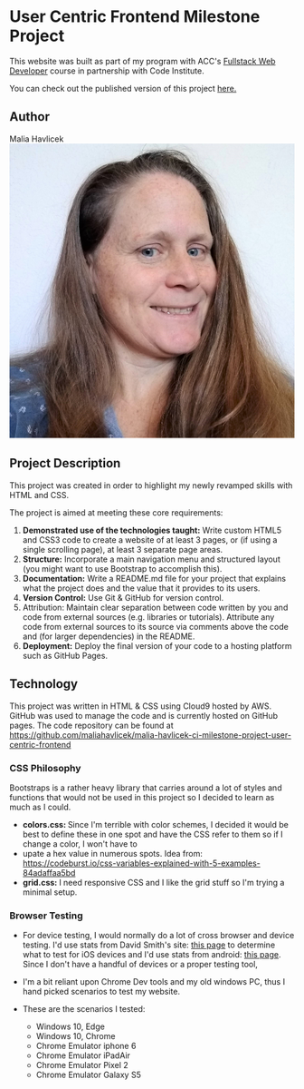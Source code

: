 # User Centric Frontend Milestone Project
This website was built as part of my program with ACC's <a href="https://courses.codeinstitute.net/program/FullstackWebDeveloper" target="_blank">Fullstack Web Developer</a>
course in partnership with Code Institute.

You can check out the published version of this project <a href="https://maliahavlicek.github.io/malia-havlicek-ci-milestone-project-user-centric-frontend/" target="_blank">here.</a>

## Author
Malia Havlicek ![malia](images/malia.jpg)

## Project Description
This project was created in order to highlight my newly revamped skills with HTML and CSS. 

The project is aimed at meeting these core requirements:
1. <strong>Demonstrated use of the technologies taught:</strong> Write custom HTML5 and CSS3 code to create a website of at least 3 pages, or (if using a single scrolling page), at least 3 separate page areas.
1. <strong>Structure:</strong> Incorporate a main navigation menu and structured layout (you might want to use Bootstrap to accomplish this).
1. <strong> Documentation:</strong> Write a README.md file for your project that explains what the project does and the value that it provides to its users.
1. <strong>Version Control:</strong> Use Git & GitHub for version control.
1. <stropg>Attribution:</strong> Maintain clear separation between code written by you and code from external sources (e.g. libraries or tutorials). Attribute any code from external sources to its source via comments above the code and (for larger dependencies) in the README.
1. <strong>Deployment:</strong> Deploy the final version of your code to a hosting platform such as GitHub Pages.

## Technology
This project was written in HTML & CSS using Cloud9 hosted by AWS. GitHub was used to manage the code and is currently hosted on GitHub pages.
The code repository can be found at <a href="https://github.com/maliahavlicek/malia-havlicek-ci-milestone-project-user-centric-frontend">https://github.com/maliahavlicek/malia-havlicek-ci-milestone-project-user-centric-frontend</a> 

### CSS Philosophy
Bootstraps is a rather heavy library that carries around a lot of styles and functions that would not be used in this project so I decided to learn as much as I could.

- <strong>colors.css: </strong> Since I'm terrible with color schemes, I decided it would be best to define these in one spot and have the CSS refer to them so if I change a color, I won't have to 
- upate a hex value in numerous spots. Idea from: https://codeburst.io/css-variables-explained-with-5-examples-84adaffaa5bd
- <strong>grid.css: </strong> I need responsive CSS and I like the grid stuff so I'm trying a minimal setup.

### Browser Testing
- For device testing, I would normally do a lot of cross browser and device testing. I'd use stats from David Smith's site: [this page](https://david-smith.org/iosversionstats/) to determine what to test for iOS devices and I'd use stats from android: [this page](https://developer.android.com/about/dashboards). Since I don't have a handful of devices or a proper testing tool,
- I'm a bit reliant upon Chrome Dev tools and my old windows PC, thus I hand picked scenarios to test my website.

- These are the scenarios I tested:
    * Windows 10, Edge
    * Windows 10, Chrome
    * Chrome Emulator iphone 6
    * Chrome Emulator iPadAir
    * Chrome Emulator Pixel 2
    * Chrome Emulator Galaxy S5

